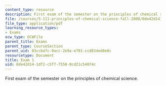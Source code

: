 ```yaml
---
content_type: resource
description: First exam of the semester on the principles of chemical science.
file: /courses/5-111-principles-of-chemical-science-fall-2008/0de42d141df2c5f775500cd21c54074c_Exam1_FA08.pdf
file_type: application/pdf
learning_resource_types:
- Exams
ocw_type: OCWFile
parent_title: Exams
parent_type: CourseSection
parent_uid: 03ccb4fc-9acc-2e9a-e701-ccd83ded8e0c
resourcetype: Document
title: Exam 1
uid: 0de42d14-1df2-c5f7-7550-0cd21c54074c
---
```

First exam of the semester on the principles of chemical science.

